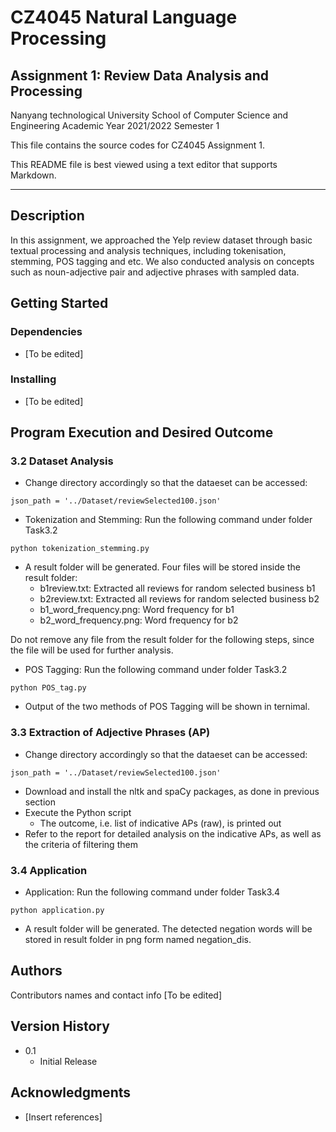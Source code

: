 # CZ4045 Natural Language Processing
## Assignment 1: Review Data Analysis and Processing

Nanyang technological University
School of Computer Science and Engineering
Academic Year 2021/2022 Semester 1

This file contains the source codes for CZ4045 Assignment 1.

This README file is best viewed using a text editor that supports Markdown.

---

## Description

In this assignment, we approached the Yelp review dataset through basic textual processing and analysis techniques, including tokenisation, stemming, POS tagging and etc. We also conducted analysis on concepts such as noun-adjective pair and adjective phrases with sampled data.

## Getting Started

### Dependencies

* [To be edited]

### Installing

* [To be edited]

## Program Execution and Desired Outcome

### 3.2 Dataset Analysis
* Change directory accordingly so that the dataeset can be accessed:
```
json_path = '../Dataset/reviewSelected100.json' 
``` 
* Tokenization and Stemming: Run the following command under folder Task3.2
```
python tokenization_stemming.py
```

* A result folder will be generated. Four files will be stored inside the result folder:
    * b1review.txt: Extracted all reviews for random selected business b1
    * b2review.txt: Extracted all reviews for random selected business b2
    * b1_word_frequency.png: Word frequency for b1
    * b2_word_frequency.png: Word frequency for b2

Do not remove any file from the result folder for the following steps, since the file will be used for further analysis.

* POS Tagging: Run the following command under folder Task3.2
```
python POS_tag.py
```
* Output of the two methods of POS Tagging will be shown in ternimal. 

### 3.3 Extraction of Adjective Phrases (AP)
* Change directory accordingly so that the dataeset can be accessed:
```
json_path = '../Dataset/reviewSelected100.json' 
``` 
* Download and install the nltk and spaCy packages, as done in previous section
* Execute the Python script
    * The outcome, i.e. list of indicative APs (raw), is printed out
* Refer to the report for detailed analysis on the indicative APs, as well as the criteria of filtering them

### 3.4 Application
* Application: Run the following command under folder Task3.4
```
python application.py
```
* A result folder will be generated. The detected negation words will be stored in result folder in png form named negation_dis. 

## Authors

Contributors names and contact info
[To be edited]

## Version History

* 0.1
    * Initial Release

## Acknowledgments

* [Insert references]
